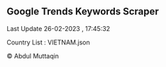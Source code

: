 

## Google Trends Keywords Scraper 
 
Last Update 26-02-2023 , 17:45:32

Country List :
VIETNAM.json



© Abdul Muttaqin 
